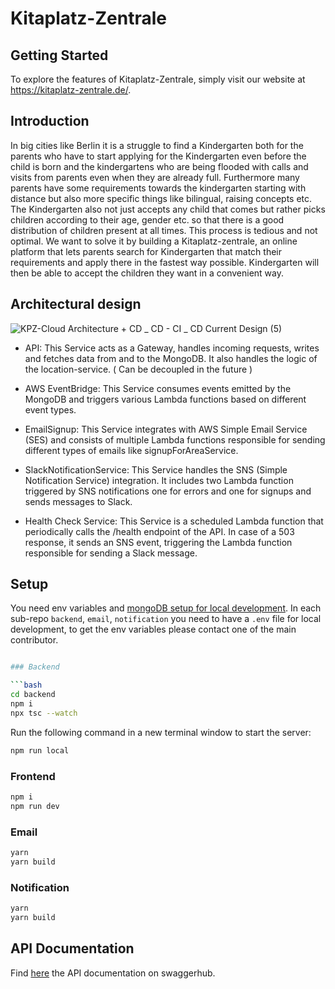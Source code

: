 # Kitaplatz-Zentrale

## Getting Started

To explore the features of Kitaplatz-Zentrale, simply visit our website at <https://kitaplatz-zentrale.de/>.

## Introduction

In big cities like Berlin it is a struggle to find a Kindergarten both for the parents who have to start applying for the Kindergarten even before the child is born and the kindergartens who are being flooded with calls and visits from parents even when they are already full.
Furthermore many parents have some requirements towards the kindergarten starting with distance but also more specific things like bilingual, raising concepts etc.
The Kindergarten also not just accepts any child that comes but rather picks children according to their age, gender etc. so that there is a good distribution of children present at all times.
This process is tedious and not optimal. We want to solve it by building a Kitaplatz-zentrale, an online platform that lets parents search for Kindergarten that match their requirements and apply there in the fastest way possible.
Kindergarten will then be able to accept the children they want in a convenient way.

## Architectural design

![KPZ-Cloud Architecture + CD _ CD - CI _ CD   Current Design (5)](https://github.com/KitaPlatzZentrale/kpz/assets/32839416/73f30d25-c62b-45ae-9042-7b057787632c)

- API: This Service acts as a Gateway, handles incoming requests, writes and fetches data from and to the MongoDB. It also handles the logic of the location-service. ( Can be decoupled in the future )

- AWS EventBridge: This Service consumes events emitted by the MongoDB and triggers various Lambda functions based on different event types.

- EmailSignup: This Service integrates with AWS Simple Email Service (SES) and consists of multiple Lambda functions responsible for sending different types of emails like signupForAreaService.

- SlackNotificationService: This Service handles the SNS (Simple Notification Service) integration. It includes two Lambda function triggered by SNS notifications one for errors and one for signups and sends messages to Slack.

- Health Check Service: This Service is a scheduled Lambda function that periodically calls the /health endpoint of the API. In case of a 503 response, it sends an SNS event, triggering the Lambda function responsible for sending a Slack message.

## Setup

You need env variables and [mongoDB setup for local development](https://www.mongodb.com/docs/manual/installation/).
In each sub-repo `backend`, `email`, `notification` you need to have a `.env` file for local development, to get the env
variables please contact one of the main contributor.

```bash

### Backend

```bash
cd backend
npm i
npx tsc --watch
```

Run the following command in a new terminal window to start the server:

```bash
npm run local
```

### Frontend

```bash
npm i
npm run dev
```

### Email

```bash
yarn 
yarn build
```

### Notification

```bash
yarn
yarn build
```

## API Documentation

Find [here](https://app.swaggerhub.com/apis/Darjusch/KPZ_API_DOC/1.0.0) the API documentation on swaggerhub.
